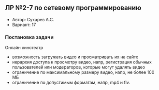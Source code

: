 ## ЛР №2-7 по сетевому программированию
* Автор: Сухарев А.С.
* Вариант: 17

### Постановка задачи
Онлайн кинотеатр
- возможность загружать видео и просматривать их на сайте
- иерархия доступа к просмотру видео, напр, регистрация обычных пользователей или модераторов, которые могут удалять видео
- ограничение по максимальному размеру видео, напр, не более 100 МБ
- ограничение по допустимым форматам, напр, mp4 и flv.
